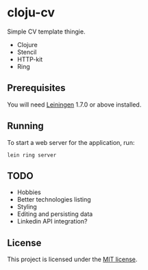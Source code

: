 # cloju-cv

Simple CV template thingie. 

* Clojure
* Stencil
* HTTP-kit
* Ring

## Prerequisites

You will need [Leiningen][1] 1.7.0 or above installed.

[1]: https://github.com/technomancy/leiningen

## Running

To start a web server for the application, run:

    lein ring server

## TODO

 - Hobbies
 - Better technologies listing
 - Styling
 - Editing and persisting data
 - Linkedin API integration?

## License

This project is licensed under the [MIT license](http://opensource.org/licenses/MIT).